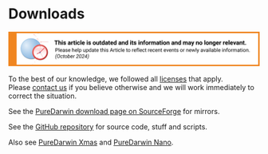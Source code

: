 # Downloads

![This article is outdated and its information and may no longer relevant.](/img/notice/article-oudated-oct2024.svg)

To the best of our knowledge, we followed all [licenses](Legal) that apply.
Please [contact us](Contact) if you believe otherwise and we will work immediately to correct the situation.

See the [PureDarwin download page on SourceForge](https://sourceforge.net/projects/puredarwin/) for mirrors.

See the [GitHub repository](https://github.com/PureDarwin/PureDarwin/) for source code, stuff and scripts.

Also see [PureDarwin Xmas](/users/Xmas) and [PureDarwin Nano](/users/PureDarwin-Nano).
